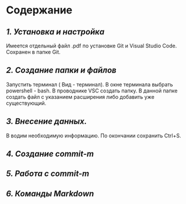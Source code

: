 # **Содержание**

## *1. Установка и настройка*

Имеется отдельный файл .pdf по установке Git и Visual Studio Code. Сохранен в папке Git.

## *2. Создание папки и файлов*

Запустить терминал ( Вид - терминал). В окне терминала выбрать powershell - bash. В проводнике VSC создать папку. В данной папке создать файл с указанием расширения либо добавить уже существующий.

## *3. Внесение данных.*

В водим необходимую информацию. По окончании сохранить Ctrl+S.

## *4. Создание commit-m*

## *5. Работа с commit-m*

## *6. Команды Markdown*